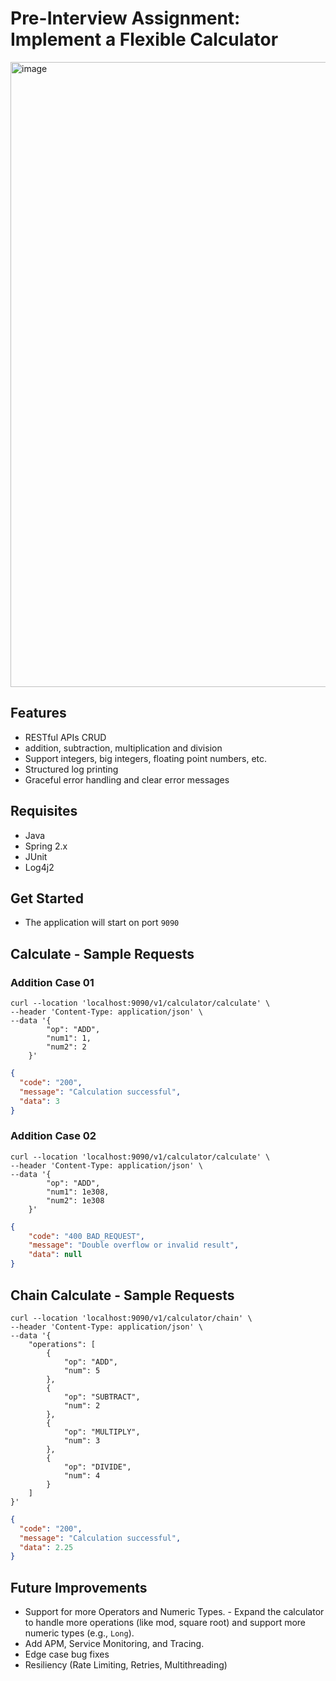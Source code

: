 # Pre-Interview Assignment: Implement a Flexible Calculator

<img width="1000" alt="image" src="https://github.com/user-attachments/assets/64f2eb58-510b-42e2-a60b-35cd1d364266">


## Features
- RESTful APIs CRUD
- addition, subtraction, multiplication and division
- Support integers, big integers, floating point numbers, etc.
- Structured log printing
- Graceful error handling and clear error messages

## Requisites
- Java
- Spring 2.x
- JUnit
- Log4j2

## Get Started
- The application will start on port `9090`

## Calculate - Sample Requests

### Addition Case 01
```shell
curl --location 'localhost:9090/v1/calculator/calculate' \
--header 'Content-Type: application/json' \
--data '{
        "op": "ADD",
        "num1": 1,
        "num2": 2
    }'
```

```json
{
  "code": "200",
  "message": "Calculation successful",
  "data": 3
}
```
### Addition Case 02
```shell
curl --location 'localhost:9090/v1/calculator/calculate' \
--header 'Content-Type: application/json' \
--data '{
        "op": "ADD",
        "num1": 1e308,
        "num2": 1e308
    }'
```

```json
{
    "code": "400 BAD_REQUEST",
    "message": "Double overflow or invalid result",
    "data": null
}
```

## Chain Calculate - Sample Requests

```shell
curl --location 'localhost:9090/v1/calculator/chain' \
--header 'Content-Type: application/json' \
--data '{
    "operations": [
        {
            "op": "ADD",
            "num": 5
        },
        {
            "op": "SUBTRACT",
            "num": 2
        },
        {
            "op": "MULTIPLY",
            "num": 3
        },
        {
            "op": "DIVIDE",
            "num": 4
        }
    ]
}'
```

```json
{
  "code": "200",
  "message": "Calculation successful",
  "data": 2.25
}
```

## Future Improvements
- Support for more Operators and Numeric Types.
        - Expand the calculator to handle more operations (like mod, square root) and support more numeric types (e.g., `Long`).
- Add APM, Service Monitoring, and Tracing.
- Edge case bug fixes
- Resiliency (Rate Limiting, Retries, Multithreading)

